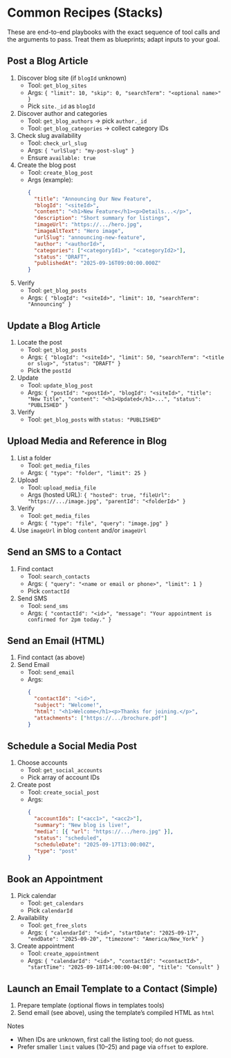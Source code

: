 # Common Recipes (Stacks)

These are end-to-end playbooks with the exact sequence of tool calls and the arguments to pass. Treat them as blueprints; adapt inputs to your goal.

## Post a Blog Article
1) Discover blog site (if `blogId` unknown)
   - Tool: `get_blog_sites`
   - Args: `{ "limit": 10, "skip": 0, "searchTerm": "<optional name>" }`
   - Pick `site._id` as `blogId`
2) Discover author and categories
   - Tool: `get_blog_authors` → pick `author._id`
   - Tool: `get_blog_categories` → collect category IDs
3) Check slug availability
   - Tool: `check_url_slug`
   - Args: `{ "urlSlug": "my-post-slug" }`
   - Ensure `available: true`
4) Create the blog post
   - Tool: `create_blog_post`
   - Args (example):
     ```json
     {
       "title": "Announcing Our New Feature",
       "blogId": "<siteId>",
       "content": "<h1>New Feature</h1><p>Details...</p>",
       "description": "Short summary for listings",
       "imageUrl": "https://.../hero.jpg",
       "imageAltText": "Hero image",
       "urlSlug": "announcing-new-feature",
       "author": "<authorId>",
       "categories": ["<categoryId1>", "<categoryId2>"],
       "status": "DRAFT",
       "publishedAt": "2025-09-16T09:00:00.000Z"
     }
     ```
5) Verify
   - Tool: `get_blog_posts`
   - Args: `{ "blogId": "<siteId>", "limit": 10, "searchTerm": "Announcing" }`

## Update a Blog Article
1) Locate the post
   - Tool: `get_blog_posts`
   - Args: `{ "blogId": "<siteId>", "limit": 50, "searchTerm": "<title or slug>", "status": "DRAFT" }`
   - Pick the `postId`
2) Update
   - Tool: `update_blog_post`
   - Args: `{ "postId": "<postId>", "blogId": "<siteId>", "title": "New Title", "content": "<h1>Updated</h1>...", "status": "PUBLISHED" }`
3) Verify
   - Tool: `get_blog_posts` with `status: "PUBLISHED"`

## Upload Media and Reference in Blog
1) List a folder
   - Tool: `get_media_files`
   - Args: `{ "type": "folder", "limit": 25 }`
2) Upload
   - Tool: `upload_media_file`
   - Args (hosted URL): `{ "hosted": true, "fileUrl": "https://.../image.jpg", "parentId": "<folderId>" }`
3) Verify
   - Tool: `get_media_files`
   - Args: `{ "type": "file", "query": "image.jpg" }`
4) Use `imageUrl` in blog `content` and/or `imageUrl`

## Send an SMS to a Contact
1) Find contact
   - Tool: `search_contacts`
   - Args: `{ "query": "<name or email or phone>", "limit": 1 }`
   - Pick `contactId`
2) Send SMS
   - Tool: `send_sms`
   - Args: `{ "contactId": "<id>", "message": "Your appointment is confirmed for 2pm today." }`

## Send an Email (HTML)
1) Find contact (as above)
2) Send Email
   - Tool: `send_email`
   - Args:
     ```json
     {
       "contactId": "<id>",
       "subject": "Welcome!",
       "html": "<h1>Welcome</h1><p>Thanks for joining.</p>",
       "attachments": ["https://.../brochure.pdf"]
     }
     ```

## Schedule a Social Media Post
1) Choose accounts
   - Tool: `get_social_accounts`
   - Pick array of account IDs
2) Create post
   - Tool: `create_social_post`
   - Args:
     ```json
     {
       "accountIds": ["<acc1>", "<acc2>"],
       "summary": "New blog is live!",
       "media": [{ "url": "https://.../hero.jpg" }],
       "status": "scheduled",
       "scheduleDate": "2025-09-17T13:00:00Z",
       "type": "post"
     }
     ```

## Book an Appointment
1) Pick calendar
   - Tool: `get_calendars`
   - Pick `calendarId`
2) Availability
   - Tool: `get_free_slots`
   - Args: `{ "calendarId": "<id>", "startDate": "2025-09-17", "endDate": "2025-09-20", "timezone": "America/New_York" }`
3) Create appointment
   - Tool: `create_appointment`
   - Args: `{ "calendarId": "<id>", "contactId": "<contactId>", "startTime": "2025-09-18T14:00:00-04:00", "title": "Consult" }`

## Launch an Email Template to a Contact (Simple)
1) Prepare template (optional flows in templates tools)
2) Send email (see above), using the template’s compiled HTML as `html`

Notes
- When IDs are unknown, first call the listing tool; do not guess.
- Prefer smaller `limit` values (10–25) and page via `offset` to explore.
